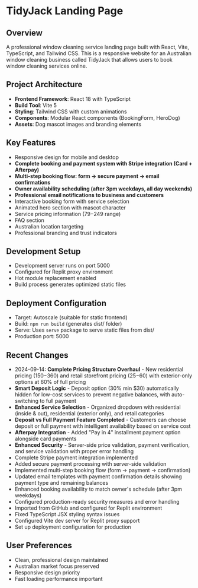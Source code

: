 # TidyJack Landing Page

## Overview
A professional window cleaning service landing page built with React, Vite, TypeScript, and Tailwind CSS. This is a responsive website for an Australian window cleaning business called TidyJack that allows users to book window cleaning services online.

## Project Architecture
- **Frontend Framework**: React 18 with TypeScript
- **Build Tool**: Vite 5
- **Styling**: Tailwind CSS with custom animations
- **Components**: Modular React components (BookingForm, HeroDog)
- **Assets**: Dog mascot images and branding elements

## Key Features
- Responsive design for mobile and desktop
- **Complete booking and payment system with Stripe integration (Card + Afterpay)**
- **Multi-step booking flow: form → secure payment → email confirmations**
- **Owner availability scheduling (after 3pm weekdays, all day weekends)**
- **Professional email notifications to business and customers**
- Interactive booking form with service selection
- Animated hero section with mascot character
- Service pricing information ($79-$249 range)
- FAQ section
- Australian location targeting
- Professional branding and trust indicators

## Development Setup
- Development server runs on port 5000
- Configured for Replit proxy environment
- Hot module replacement enabled
- Build process generates optimized static files

## Deployment Configuration
- Target: Autoscale (suitable for static frontend)
- Build: `npm run build` (generates dist/ folder)
- Serve: Uses `serve` package to serve static files from dist/
- Production port: 5000

## Recent Changes
- 2024-09-14: **Complete Pricing Structure Overhaul** - New residential pricing ($150-$360) and retail storefront pricing ($25-$60) with exterior-only options at 60% of full pricing
- **Smart Deposit Logic** - Deposit option (30% min $30) automatically hidden for low-cost services to prevent negative balances, with auto-switching to full payment
- **Enhanced Service Selection** - Organized dropdown with residential (inside & out), residential (exterior only), and retail categories
- **Deposit vs Full Payment Feature Completed** - Customers can choose deposit or full payment with intelligent availability based on service cost
- **Afterpay Integration** - Added "Pay in 4" installment payment option alongside card payments
- **Enhanced Security** - Server-side price validation, payment verification, and service validation with proper error handling
- Complete Stripe payment integration implemented
- Added secure payment processing with server-side validation
- Implemented multi-step booking flow (form → payment → confirmation)
- Updated email templates with payment confirmation details showing payment type and remaining balances
- Enhanced booking availability to match owner's schedule (after 3pm weekdays)
- Configured production-ready security measures and error handling
- Imported from GitHub and configured for Replit environment
- Fixed TypeScript JSX styling syntax issues
- Configured Vite dev server for Replit proxy support
- Set up deployment configuration for production

## User Preferences
- Clean, professional design maintained
- Australian market focus preserved
- Responsive design priority
- Fast loading performance important